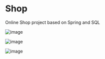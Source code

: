 # Shop
Online Shop project based on Spring and SQL 

![image](https://user-images.githubusercontent.com/120501693/233508528-6a81e00a-a4f6-4e1f-9abe-6e00a1356b1a.png)



![image](https://user-images.githubusercontent.com/120501693/233508676-0b23c2a4-1ca1-4ce7-b361-cebb8bd4a9d7.png)

![image](https://user-images.githubusercontent.com/120501693/233508726-0d584403-d24b-4901-a8f4-5b1d8b3a0cf8.png)

